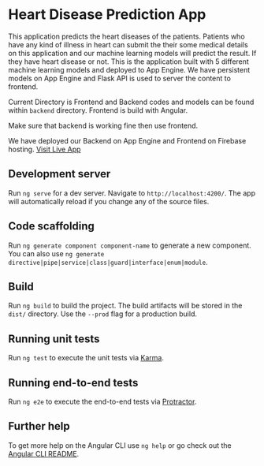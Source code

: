 # Heart Disease Prediction App

This application predicts the heart diseases of the patients. Patients who have any kind of illness in heart can submit the their some medical details on this application and our machine learning models will predict the result. If they have heart disease or not. This is the application built with 5 different machine learning models and deployed to App Engine. We have persistent models on App Engine and Flask API is used to server the content to frontend.

Current Directory is Frontend and Backend codes and models can be found within `backend` directory. Frontend is build with Angular.

Make sure that backend is working fine then use frontend.

We have deployed our Backend on App Engine and Frontend on Firebase hosting. [Visit Live App](https://machinelearningdsc.firebaseapp.com/)

## Development server

Run `ng serve` for a dev server. Navigate to `http://localhost:4200/`. The app will automatically reload if you change any of the source files.

## Code scaffolding

Run `ng generate component component-name` to generate a new component. You can also use `ng generate directive|pipe|service|class|guard|interface|enum|module`.

## Build

Run `ng build` to build the project. The build artifacts will be stored in the `dist/` directory. Use the `--prod` flag for a production build.

## Running unit tests

Run `ng test` to execute the unit tests via [Karma](https://karma-runner.github.io).

## Running end-to-end tests

Run `ng e2e` to execute the end-to-end tests via [Protractor](http://www.protractortest.org/).

## Further help

To get more help on the Angular CLI use `ng help` or go check out the [Angular CLI README](https://github.com/angular/angular-cli/blob/master/README.md).
